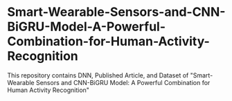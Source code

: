 # Smart-Wearable-Sensors-and-CNN-BiGRU-Model-A-Powerful-Combination-for-Human-Activity-Recognition
This repository contains DNN, Published  Article, and Dataset of "Smart-Wearable Sensors and CNN-BiGRU Model: A Powerful Combination for Human Activity Recognition"
